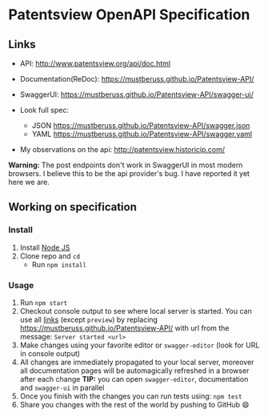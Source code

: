 # Patentsview OpenAPI Specification

## Links
- API: http://www.patentsview.org/api/doc.html

- Documentation(ReDoc): https://mustberuss.github.io/Patentsview-API/
- SwaggerUI: https://mustberuss.github.io/Patentsview-API/swagger-ui/
- Look full spec:
    + JSON https://mustberuss.github.io/Patentsview-API/swagger.json
    + YAML https://mustberuss.github.io/Patentsview-API/swagger.yaml
- My observations on the api: http://patentsview.historicip.com/

**Warning:** The post endpoints don't work in SwaggerUI in most modern browsers. I believe this to be the api provider's bug.
I have reported it yet here we are.

## Working on specification
### Install

1. Install [Node JS](https://nodejs.org/)
2. Clone repo and `cd`
    + Run `npm install`

### Usage

1. Run `npm start`
2. Checkout console output to see where local server is started. You can use all [links](#links) (except `preview`) by replacing https://mustberuss.github.io/Patentsview-API/ with url from the message: `Server started <url>`
3. Make changes using your favorite editor or `swagger-editor` (look for URL in console output)
4. All changes are immediately propagated to your local server, moreover all documentation pages will be automagically refreshed in a browser after each change
**TIP:** you can open `swagger-editor`, documentation and `swagger-ui` in parallel
5. Once you finish with the changes you can run tests using: `npm test`
6. Share you changes with the rest of the world by pushing to GitHub :smile:
